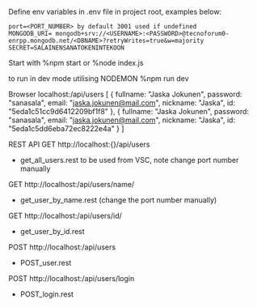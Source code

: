 Define env variables in .env file in project root, examples below:

    port=<PORT_NUMBER> by default 3001 used if undefined
    MONGODB_URI= mongodb+srv://<USERNAME>:<PASSWORD>@tecnoforum0-enrpp.mongodb.net/<DBNAME>?retryWrites=true&w=majority
    SECRET=SALAINENSANATOKENINTEKOON


Start with 
%npm start 
or
%node index.js

to run in dev mode utilising NODEMON 
%npm run dev


Browser localhost:<PORT>/api/users 
    [
        {
            fullname: "Jaska Jokunen",
            password: "sanasala",
            email: "jaska.jokunen@mail.com",
            nickname: "Jaska",
            id: "5eda1c51cc9d6412209bf1f8"
        },
        {
            fullname: "Jaska Jokunen",
            password: "sanasala",
            email: "jaska.jokunen@mail.com",
            nickname: "Jaska",
            id: "5eda1c5dd6eba72ec8222e4a"
        }
    ]


REST API 
GET http://localhost:{<PORT>}/api/users
- get_all_users.rest to be used from VSC, note change port number manually

GET http://localhost:<PORT>/api/users/name/<NAME>
- get_user_by_name.rest (change the port number manually)

GET http://localhost:<PORT>/api/users/id/<id>
- get_user_by_id.rest

POST http://localhost:<PORT>/api/users 
- POST_user.rest

POST http://localhost:<PORT>/api/users/login
- POST_login.rest